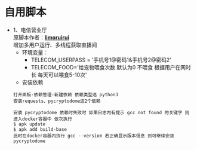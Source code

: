 # 自用脚本
- 1、电信营业厅  
原脚本作者：[**limoruirui**](https://github.com/limoruirui/misaka)  
增加多用户运行、多线程获取直播间  
    - 环境变量：  
        - TELECOM_USERPASS = '手机号1@密码1&手机号2@密码2'
        - TELECOM_FOOD='给宠物喂食次数 默认为0 不喂食 根据用户在网时长 每天可以喂食5-10次'  
    - 安装依赖
  ```
  打开面板-依赖管理-新建依赖 依赖类型选 python3
  安装requests、pycryptodome这2个依赖
  
  安装 pycryptodome 依赖时失败时 如果日志内有提示 gcc not found 的关键字 则进入docker容器中 依次执行
  $ apk update
  $ apk add build-base 
  此时在docker容器内执行 gcc --version 若正确显示版本信息 则可继续安装 pycryptodome
  

